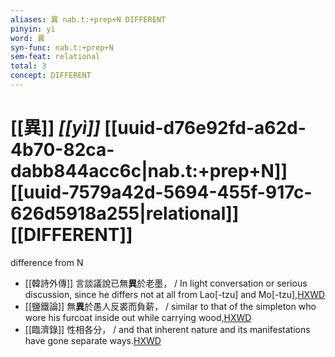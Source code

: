 ```yaml
---
aliases: 異 nab.t:+prep+N DIFFERENT
pinyin: yì
word: 異
syn-func: nab.t:+prep+N
sem-feat: relational
total: 3
concept: DIFFERENT 
---
```

# [[異]] *[[yì]]*  [[uuid-d76e92fd-a62d-4b70-82ca-dabb844acc6c|nab.t:+prep+N]] [[uuid-7579a42d-5694-455f-917c-626d5918a255|relational]] [[DIFFERENT]]
difference from N
 - [[韓詩外傳]] 言談議說已無**異**於老墨， / In light conversation or serious discussion, since he differs not at all from Lao[-tzu] and Mo[-tzu],[HXWD](https://hxwd.org/textview.html?location=KR1c0066_tls_005-5a.50)
 - [[鹽鐵論]] 無**異**於愚人反裘而負薪， / similar to that of the simpleton who wore his furcoat inside out while carrying wood,[HXWD](https://hxwd.org/textview.html?location=KR3a0006_tls_002-3a.13)
 - [[臨濟錄]] 性相各分， / and that inherent nature and its manifestations have gone separate ways.[HXWD](https://hxwd.org/textview.html?location=KR6q0053_T_001-0499c.47)